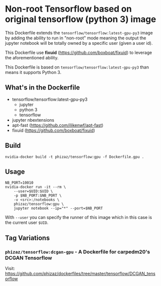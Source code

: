 # Non-root Tensorflow based on original tensorflow (python 3) image

This Dockerfile extends the `tensorflow/tensorflow:latest-gpu-py3` image by adding the ability to run in "non-root" mode meaning the output the jupyter notebook will be totally owned by a specific user (given a user id).

This Dockerfile use **fixuid** (https://github.com/boxboat/fixuid) to leverage the aforementioned ability.

This Dockerfile is based on `tensorflow/tensorflow:latest-gpu-py3` than means it supports Python 3.

## What's in the Dockerfile

- tensorflow/tensorflow:latest-gpu-py3
    - jupyter
    - python 3
    - tensorflow
- jupyter nbextensions
- apt-fast (https://github.com/ilikenwf/apt-fast)
- fixuid (https://github.com/boxboat/fixuid)

## Build

```
nvidia-docker build -t phizaz/tensorflow:gpu -f Dockerfile.gpu .
```

## Usage

```
NB_PORT=10010
nvidia-docker run -it --rm \
    --user=$UID:$UID \
    -p $NB_PORT:$NB_PORT \
    -v <src>:/notebooks \
    phizaz/tensorflow:gpu \
    jupyter notebook --ip="*" --port=$NB_PORT
```

With `--user` you can specify the runner of this image which in this case is the current user `$UID`.

## Tag Variations

### `phizaz/tensorflow:dcgan-gpu` - A Dockerfile for carpedm20's DCGAN Tensorflow

Visit: https://github.com/phizaz/dockerfiles/tree/master/tensorflow/DCGAN_tensorflow
